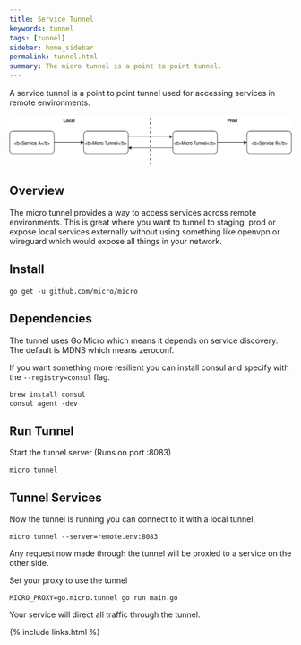 ```yaml
---
title: Service Tunnel
keywords: tunnel
tags: [tunnel]
sidebar: home_sidebar
permalink: tunnel.html
summary: The micro tunnel is a point to point tunnel.
---
```


A service tunnel is a point to point tunnel used for accessing services in remote environments.

<img src="images/tunnel.svg" />

## Overview

The micro tunnel provides a way to access services across remote environments. This is great where you want to tunnel to staging, prod 
or expose local services externally without using something like openvpn or wireguard which would expose all things in your network.

## Install

```shell
go get -u github.com/micro/micro
```

## Dependencies

The tunnel uses Go Micro which means it depends on service discovery. The default is MDNS which means zeroconf. 

If you want something more resilient you can install consul and specify with the `--registry=consul` flag.

```
brew install consul
consul agent -dev
```

## Run Tunnel

Start the tunnel server (Runs on port :8083)

```shell
micro tunnel
```

## Tunnel Services

Now the tunnel is running you can connect to it with a local tunnel.

```
micro tunnel --server=remote.env:8083
```

Any request now made through the tunnel will be proxied to a service on the other side.

Set your proxy to use the tunnel
```
MICRO_PROXY=go.micro.tunnel go run main.go
```

Your service will direct all traffic through the tunnel. 

{% include links.html %}
